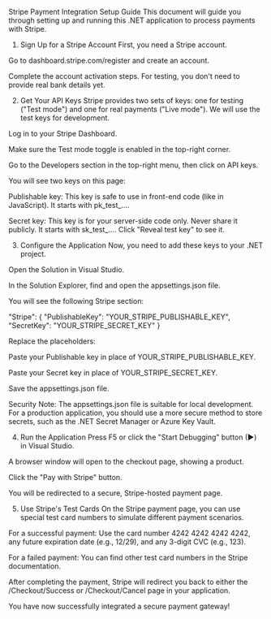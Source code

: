 ﻿Stripe Payment Integration Setup Guide
This document will guide you through setting up and running this .NET application to process payments with Stripe.

1. Sign Up for a Stripe Account
First, you need a Stripe account.

Go to dashboard.stripe.com/register and create an account.

Complete the account activation steps. For testing, you don't need to provide real bank details yet.

2. Get Your API Keys
Stripe provides two sets of keys: one for testing ("Test mode") and one for real payments ("Live mode"). We will use the test keys for development.

Log in to your Stripe Dashboard.

Make sure the Test mode toggle is enabled in the top-right corner.

Go to the Developers section in the top-right menu, then click on API keys.

You will see two keys on this page:

Publishable key: This key is safe to use in front-end code (like in JavaScript). It starts with pk_test_....

Secret key: This key is for your server-side code only. Never share it publicly. It starts with sk_test_.... Click "Reveal test key" to see it.

3. Configure the Application
Now, you need to add these keys to your .NET project.

Open the Solution in Visual Studio.

In the Solution Explorer, find and open the appsettings.json file.

You will see the following Stripe section:

"Stripe": {
  "PublishableKey": "YOUR_STRIPE_PUBLISHABLE_KEY",
  "SecretKey": "YOUR_STRIPE_SECRET_KEY"
}

Replace the placeholders:

Paste your Publishable key in place of YOUR_STRIPE_PUBLISHABLE_KEY.

Paste your Secret key in place of YOUR_STRIPE_SECRET_KEY.

Save the appsettings.json file.

Security Note: The appsettings.json file is suitable for local development. For a production application, you should use a more secure method to store secrets, such as the .NET Secret Manager or Azure Key Vault.

4. Run the Application
Press F5 or click the "Start Debugging" button (▶) in Visual Studio.

A browser window will open to the checkout page, showing a product.

Click the "Pay with Stripe" button.

You will be redirected to a secure, Stripe-hosted payment page.

5. Use Stripe's Test Cards
On the Stripe payment page, you can use special test card numbers to simulate different payment scenarios.

For a successful payment: Use the card number 4242 4242 4242 4242, any future expiration date (e.g., 12/29), and any 3-digit CVC (e.g., 123).

For a failed payment: You can find other test card numbers in the Stripe documentation.

After completing the payment, Stripe will redirect you back to either the /Checkout/Success or /Checkout/Cancel page in your application.

You have now successfully integrated a secure payment gateway!